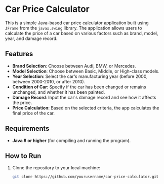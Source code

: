 # Car Price Calculator

This is a simple Java-based car price calculator application built using `JFrame` from the `javax.swing` library. The application allows users to calculate the price of a car based on various factors such as brand, model, year, and damage record.

## Features
- **Brand Selection**: Choose between Audi, BMW, or Mercedes.
- **Model Selection**: Choose between Basic, Middle, or High-class models.
- **Year Selection**: Select the car's manufacturing year (before 2000, between 2000-2010, or after 2010).
- **Condition of Car**: Specify if the car has been changed or remains unchanged, and whether it has been painted.
- **Damage Record**: Input the car's damage record and see how it affects the price.
- **Price Calculation**: Based on the selected criteria, the app calculates the final price of the car.

## Requirements
- **Java 8 or higher** (for compiling and running the program).

## How to Run
1. Clone the repository to your local machine:
   ```bash
   git clone https://github.com/yourusername/car-price-calculator.git
